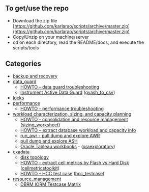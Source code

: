
## To get/use the repo

- Download the zip file [https://github.com/karlarao/scripts/archive/master.zip](https://github.com/karlarao/scripts/archive/master.zip)
- Copy/Unzip on your machine/server 
- cd on each directory, read the README/docs, and execute the scripts/tools


## Categories  

- [backup and recovery](https://github.com/karlarao/scripts/tree/master/backup_and_recovery)
- [data_guard](https://github.com/karlarao/scripts/tree/master/data_guard)
	- [HOWTO - data guard troubleshooting](https://github.com/karlarao/scripts/raw/master/data_guard/HOWTO%20-%20troubleshoot%20data%20guard%20transport%20and%20apply.docx) 
	- [Instrument Active Data Guard](https://github.com/karlarao/scripts/blob/master/data_guard/gvash_to_csv/Metric.Extension.-.gvash.to.pdf) ([gvash_to_csv](https://github.com/karlarao/scripts/tree/master/data_guard/gvash_to_csv))
- [locks](https://github.com/karlarao/scripts/tree/master/locks)
- [performance](https://github.com/karlarao/scripts/tree/master/performance)
	- [HOWTO - performance troubleshooting](https://github.com/karlarao/scripts/raw/master/performance/HOWTO%20-%20performance%20tools%20and%20monitoring.docx)
- [workload characterization, sizing, and capacity planning](https://github.com/karlarao/scripts/tree/master/workload_sizing_and_capacity) 
	- [HOWTO - consolidation and resource management](https://github.com/karlarao/scripts/blob/master/workload_sizing_and_capacity/sizing_worksheet/Consolidation%20and%20Resource%20Management.pdf) ([sizing_worksheet](https://github.com/karlarao/scripts/tree/master/workload_sizing_and_capacity/sizing_worksheet))
	- [HOWTO – extract database workload and capacity info](https://github.com/karlarao/scripts/blob/master/workload_sizing_and_capacity/HOWTO%20%E2%80%93%20extract%20database%20workload%20and%20capacity%20info.docx)
	- [run_awr - pull dump and explore AWR](https://github.com/karlarao/scripts/tree/master/workload_sizing_and_capacity/run_awr) 
	- [pull dump and explore ASH](https://github.com/karlarao/scripts/tree/master/workload_sizing_and_capacity/pull_dump_and_explore_ash) 
	- [Oracle Tableau workbooks](https://github.com/karlarao/scripts/tree/master/workload_sizing_and_capacity/oraexploratory/explore/tableau) - ([oraexploratory](https://github.com/karlarao/scripts/tree/master/workload_sizing_and_capacity/oraexploratory))
- [exadata](https://github.com/karlarao/scripts/tree/master/exadata)
	- [disk topology](https://github.com/karlarao/scripts/tree/master/exadata/exadata_disk_topology)
	- [HOWTO - extract cell metrics by Flash vs Hard Disk](https://github.com/karlarao/scripts/blob/master/exadata/cellmetricstoolkit/HOWTO%20%E2%80%93%20extract%20cell%20metrics%20by%20Flash%20vs%20Hard%20Disk_v2.1.docx) ([cellmetricstoolkit](https://github.com/karlarao/scripts/tree/master/exadata/cellmetricstoolkit))
	- [HOWTO - HCC test case](https://github.com/karlarao/scripts/blob/master/exadata/hcc_testcase/HCC%20test%20case.docx) ([hcc_testcase](https://github.com/karlarao/scripts/tree/master/exadata/hcc_testcase))
- [resource_management](https://github.com/karlarao/scripts/tree/master/resource_management)	
	- [DBRM IORM Testcase Matrix](https://github.com/karlarao/scripts/tree/master/resource_management/rm_matrix) 